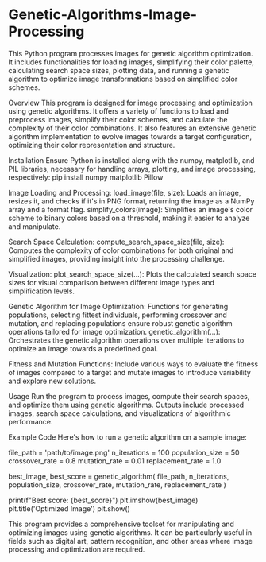 # Genetic-Algorithms-Image-Processing
This Python program processes images for genetic algorithm optimization. It includes functionalities for loading images, simplifying their color palette, calculating search space sizes, plotting data, and running a genetic algorithm to optimize image transformations based on simplified color schemes.

Overview
This program is designed for image processing and optimization using genetic algorithms. It offers a variety of functions to load and preprocess images, simplify their color schemes, and calculate the complexity of their color combinations. It also features an extensive genetic algorithm implementation to evolve images towards a target configuration, optimizing their color representation and structure.

Installation
Ensure Python is installed along with the numpy, matplotlib, and PIL libraries, necessary for handling arrays, plotting, and image processing, respectively:
pip install numpy matplotlib Pillow

Image Loading and Processing:
load_image(file, size): Loads an image, resizes it, and checks if it's in PNG format, returning the image as a NumPy array and a format flag.
simplify_colors(image): Simplifies an image's color scheme to binary colors based on a threshold, making it easier to analyze and manipulate.

Search Space Calculation:
compute_search_space_size(file, size): Computes the complexity of color combinations for both original and simplified images, providing insight into the processing challenge.

Visualization:
plot_search_space_size(...): Plots the calculated search space sizes for visual comparison between different image types and simplification levels.

Genetic Algorithm for Image Optimization:
Functions for generating populations, selecting fittest individuals, performing crossover and mutation, and replacing populations ensure robust genetic algorithm operations tailored for image optimization.
genetic_algorithm(...): Orchestrates the genetic algorithm operations over multiple iterations to optimize an image towards a predefined goal.

Fitness and Mutation Functions:
Include various ways to evaluate the fitness of images compared to a target and mutate images to introduce variability and explore new solutions.

Usage
Run the program to process images, compute their search spaces, and optimize them using genetic algorithms. Outputs include processed images, search space calculations, and visualizations of algorithmic performance.

Example Code
Here's how to run a genetic algorithm on a sample image:

file_path = 'path/to/image.png'
n_iterations = 100
population_size = 50
crossover_rate = 0.8
mutation_rate = 0.01
replacement_rate = 1.0

best_image, best_score = genetic_algorithm(
    file_path, n_iterations, population_size, crossover_rate, mutation_rate, replacement_rate
)

print(f"Best score: {best_score}")
plt.imshow(best_image)
plt.title('Optimized Image')
plt.show()


This program provides a comprehensive toolset for manipulating and optimizing images using genetic algorithms. It can be particularly useful in fields such as digital art, pattern recognition, and other areas where image processing and optimization are required.
